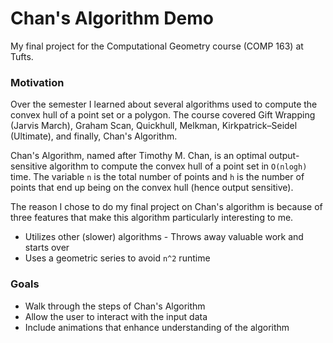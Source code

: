 # Chan's Algorithm Demo

My final project for the Computational Geometry course (COMP 163) at Tufts.

### Motivation

Over the semester I learned about several algorithms used to compute the convex hull of a point set or a polygon. The course covered Gift Wrapping (Jarvis March), Graham Scan, Quickhull, Melkman, Kirkpatrick–Seidel (Ultimate), and finally, Chan's Algorithm.

Chan's Algorithm, named after Timothy M. Chan, is an optimal output-sensitive algorithm to compute the convex hull of a point set in ``O(nlogh)`` time. The variable ``n`` is the total number of points and ``h`` is the number of points that end up being on the convex hull (hence output sensitive).

The reason I chose to do my final project on Chan's algorithm is because of three features that make this algorithm particularly interesting to me.

 - Utilizes other (slower) algorithms
 - Throws away valuable work and starts over
 - Uses a geometric series to avoid ``n^2`` runtime

### Goals

- Walk through the steps of Chan's Algorithm
- Allow the user to interact with the input data
- Include animations that enhance understanding of the algorithm

